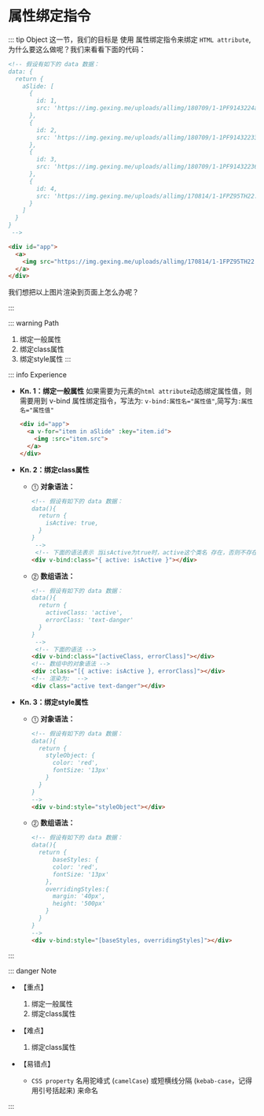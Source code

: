 # 属性绑定指令

::: tip Object
这一节，我们的目标是 使用 属性绑定指令来绑定 `HTML attribute`,为什么要这么做呢？我们来看看下面的代码：

```html
<!-- 假设有如下的 data 数据：
data: {
  return {
    aSlide: [
      {
        id: 1,
        src: 'https://img.gexing.me/uploads/allimg/180709/1-1PF9143224a5.jpg'
      },
      {
        id: 2,
        src: 'https://img.gexing.me/uploads/allimg/180709/1-1PF9143223396.jpg'
      },
      {
        id: 3,
        src: 'https://img.gexing.me/uploads/allimg/180709/1-1PF9143223642.jpg'
      },
      {
        id: 4,
        src: 'https://img.gexing.me/uploads/allimg/170814/1-1FPZ95TH22.jpg'
      }
    ]
  }
}
 -->

<div id="app">
  <a>
    <img src="https://img.gexing.me/uploads/allimg/170814/1-1FPZ95TH22.jpg">
  </a>
</div>

```

 我们想把以上图片渲染到页面上怎么办呢？

:::

::: warning Path

1. 绑定一般属性
2. 绑定class属性
3. 绑定style属性
:::

::: info Experience

* **Kn. 1：绑定一般属性**
  如果需要为元素的`html attribute`动态绑定属性值，则需要用到 v-bind 属性绑定指令，写法为: `v-bind:属性名="属性值"`,简写为`:属性名="属性值"`

  ```html
  <div id="app">
    <a v-for="item in aSlide" :key="item.id">
      <img :src="item.src">
    </a>
  </div>
  ```

* **Kn. 2：绑定class属性**

  * ⓵ **对象语法：**

    ```html
    <!-- 假设有如下的 data 数据：
    data(){
      return {
        isActive: true,
      }
    }
     -->
     <!-- 下面的语法表示 当isActive为true时，active这个类名 存在，否则不存在 -->
    <div v-bind:class="{ active: isActive }"></div>
    ```

  * ⓶ **数组语法：**

    ```html
    <!-- 假设有如下的 data 数据：
    data(){
      return {
        activeClass: 'active',
        errorClass: 'text-danger'
      }
    }
     -->
     <!-- 下面的语法 -->
    <div v-bind:class="[activeClass, errorClass]"></div>
    <!-- 数组中的对象语法 -->
    <div :class="[{ active: isActive }, errorClass]"></div>
    <!-- 渲染为:  -->
    <div class="active text-danger"></div>
    ```

* **Kn. 3：绑定style属性**

  * ⓵ **对象语法：**

    ```html
    <!-- 假设有如下的 data 数据：
    data(){
      return {
        styleObject: {
          color: 'red',
          fontSize: '13px'
        }
      }
    }
    -->
    <div v-bind:style="styleObject"></div>
    ```

  * ⓶ **数组语法：**

    ```html
    <!-- 假设有如下的 data 数据：
    data(){
      return {
          baseStyles: {
          color: 'red',
          fontSize: '13px'
        },
        overridingStyles:{
          margin: '40px',
          height: '500px'
        }
      }
    }
    -->
    <div v-bind:style="[baseStyles, overridingStyles]"></div>
    ```

:::

::: danger Note

* 【重点】

  1. 绑定一般属性
  2. 绑定class属性

* 【难点】
  1. 绑定class属性
  
* 【易错点】
  * `CSS property` 名用驼峰式 (`camelCase`) 或短横线分隔 (`kebab-case`，记得用引号括起来) 来命名

:::
